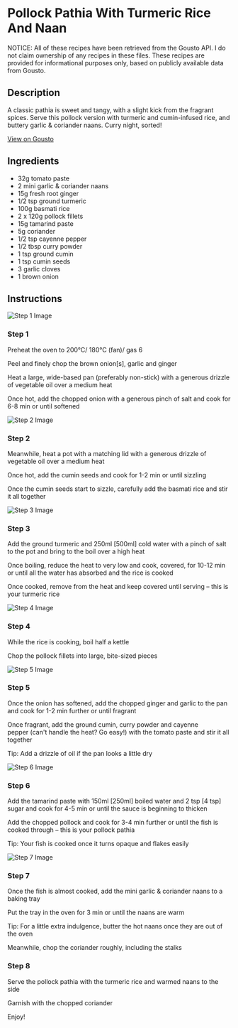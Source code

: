 # Pollock Pathia With Turmeric Rice And Naan

NOTICE: All of these recipes have been retrieved from the Gousto API. I do not claim ownership of any recipes in these files. These recipes are provided for informational purposes only, based on publicly available data from Gousto.

## Description

A classic pathia is sweet and tangy, with a slight kick from the fragrant spices. Serve this pollock version with turmeric and cumin-infused rice, and buttery garlic & coriander naans. Curry night, sorted!

[View on Gousto](https://www.gousto.co.uk/recipes/cookbook/pollock-pathia-with-turmeric-rice-and-naan)

## Ingredients

- 32g tomato paste
- 2 mini garlic & coriander naans
- 15g fresh root ginger
- 1/2 tsp ground turmeric
- 100g basmati rice
- 2 x 120g pollock fillets
- 15g tamarind paste
- 5g coriander
- 1/2 tsp cayenne pepper
- 1/2 tbsp curry powder
- 1 tsp ground cumin
- 1 tsp cumin seeds
- 3 garlic cloves
- 1 brown onion

## Instructions

![Step 1 Image](https://production-media.gousto.co.uk/cms/recipe-step-image/Step-1-1649844533638-x200.jpg)

### Step 1

Preheat the oven to 200°C/ 180°C (fan)/ gas 6

Peel and finely chop the brown onion<span class="text-danger">[s]</span>, garlic and ginger

Heat a large, wide-based pan (preferably non-stick) with a generous drizzle of vegetable oil over a medium heat

Once hot, add the chopped onion with a generous pinch of salt and cook for 6-8 min or until softened

![Step 2 Image](https://production-media.gousto.co.uk/cms/recipe-step-image/Step-2-1649844535917-x200.jpg)

### Step 2

Meanwhile, heat a pot with a matching lid with a generous drizzle of vegetable oil over a medium heat

Once hot, add the cumin seeds and cook for 1-2 min or until sizzling

Once the cumin seeds start to sizzle, carefully add the basmati rice and stir it all together

![Step 3 Image](https://production-media.gousto.co.uk/cms/recipe-step-image/Step-3-1649844538703-x200.jpg)

### Step 3

Add the ground turmeric and 250ml <span class="text-danger">[500ml]</span> cold water with a pinch of salt to the pot and bring to the boil over a high heat

Once boiling, reduce the heat to very low and cook, covered, for 10-12 min or until all the water has absorbed and the rice is cooked

Once cooked, remove from the heat and keep covered until serving – this is your turmeric rice

![Step 4 Image](https://production-media.gousto.co.uk/cms/recipe-step-image/step-4-1649844542280-x200.jpg)

### Step 4

While the rice is cooking, boil half a kettle

Chop the pollock fillets into large, bite-sized pieces

![Step 5 Image](https://production-media.gousto.co.uk/cms/recipe-step-image/Step-5-1649844544767-x200.jpg)

### Step 5

Once the onion has softened, add the chopped ginger and garlic to the pan and cook for 1-2 min further or until fragrant

Once fragrant, add the ground cumin, curry powder and cayenne pepper (can't handle the heat? Go easy!) with the tomato paste and stir it all together

Tip: Add a drizzle of oil if the pan looks a little dry

![Step 6 Image](https://production-media.gousto.co.uk/cms/recipe-step-image/step-6-1649844547183-x200.jpg)

### Step 6

Add the tamarind paste with 150ml <span class="text-danger">[250ml]</span> boiled water and 2 tsp <span class="text-danger">[4 tsp]</span> sugar and cook for 4-5 min or until the sauce is beginning to thicken

Add the chopped pollock and cook for 3-4 min further or until the fish is cooked through – this is your pollock pathia

Tip: Your fish is cooked once it turns opaque and flakes easily

![Step 7 Image](https://production-media.gousto.co.uk/cms/recipe-step-image/step-7-1649844550025-x200.jpg)

### Step 7

Once the fish is almost cooked, add the mini garlic & coriander naans to a baking tray

Put the tray in the oven for 3 min or until the naans are warm

Tip: For a little extra indulgence, butter the hot naans once they are out of the oven

Meanwhile, chop the coriander roughly, including the stalks

### Step 8

Serve the pollock pathia with the turmeric rice and warmed naans to the side

Garnish with the chopped coriander

Enjoy!

